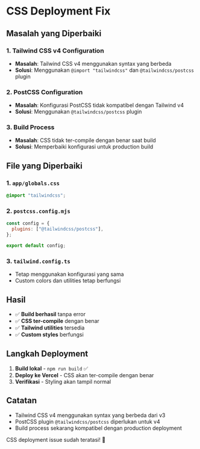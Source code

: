 # CSS Deployment Fix

## Masalah yang Diperbaiki

### 1. **Tailwind CSS v4 Configuration**
- **Masalah**: Tailwind CSS v4 menggunakan syntax yang berbeda
- **Solusi**: Menggunakan `@import "tailwindcss"` dan `@tailwindcss/postcss` plugin

### 2. **PostCSS Configuration**
- **Masalah**: Konfigurasi PostCSS tidak kompatibel dengan Tailwind v4
- **Solusi**: Menggunakan `@tailwindcss/postcss` plugin

### 3. **Build Process**
- **Masalah**: CSS tidak ter-compile dengan benar saat build
- **Solusi**: Memperbaiki konfigurasi untuk production build

## File yang Diperbaiki

### 1. **`app/globals.css`**
```css
@import "tailwindcss";
```

### 2. **`postcss.config.mjs`**
```javascript
const config = {
  plugins: ["@tailwindcss/postcss"],
};

export default config;
```

### 3. **`tailwind.config.ts`**
- Tetap menggunakan konfigurasi yang sama
- Custom colors dan utilities tetap berfungsi

## Hasil

- ✅ **Build berhasil** tanpa error
- ✅ **CSS ter-compile** dengan benar
- ✅ **Tailwind utilities** tersedia
- ✅ **Custom styles** berfungsi

## Langkah Deployment

1. **Build lokal** - `npm run build` ✅
2. **Deploy ke Vercel** - CSS akan ter-compile dengan benar
3. **Verifikasi** - Styling akan tampil normal

## Catatan

- Tailwind CSS v4 menggunakan syntax yang berbeda dari v3
- PostCSS plugin `@tailwindcss/postcss` diperlukan untuk v4
- Build process sekarang kompatibel dengan production deployment

CSS deployment issue sudah teratasi! 🎨
